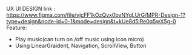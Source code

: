 UX UI DESIGN link : https://www.figma.com/file/vjcFF1kOzQvx0bvNYgLUrG/MPR-Design-1?type=design&node-id=0-1&mode=design&t=kUe8d5iRe0q5wX5g-0
Feature: 
- Play music(can turn on /off music using icon micro)
- Using LinearGraident, Navigation, ScrollView, Button
  
